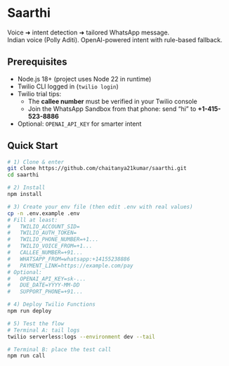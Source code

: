 # Saarthi

Voice ➜ intent detection ➜ tailored WhatsApp message.  
Indian voice (Polly Aditi). OpenAI-powered intent with rule-based fallback.

## Prerequisites
- Node.js 18+ (project uses Node 22 in runtime)
- Twilio CLI logged in (`twilio login`)
- Twilio trial tips:
  - The **callee number** must be verified in your Twilio console
  - Join the WhatsApp Sandbox from that phone: send “hi” to **+1-415-523-8886**
- Optional: `OPENAI_API_KEY` for smarter intent

## Quick Start

```bash
# 1) Clone & enter
git clone https://github.com/chaitanya21kumar/saarthi.git
cd saarthi

# 2) Install
npm install

# 3) Create your env file (then edit .env with real values)
cp -n .env.example .env
# Fill at least:
#   TWILIO_ACCOUNT_SID=
#   TWILIO_AUTH_TOKEN=
#   TWILIO_PHONE_NUMBER=+1...
#   TWILIO_VOICE_FROM=+1...
#   CALLEE_NUMBER=+91...
#   WHATSAPP_FROM=whatsapp:+14155238886
#   PAYMENT_LINK=https://example.com/pay
# Optional:
#   OPENAI_API_KEY=sk-...
#   DUE_DATE=YYYY-MM-DD
#   SUPPORT_PHONE=+91...

# 4) Deploy Twilio Functions
npm run deploy

# 5) Test the flow
# Terminal A: tail logs
twilio serverless:logs --environment dev --tail

# Terminal B: place the test call
npm run call
